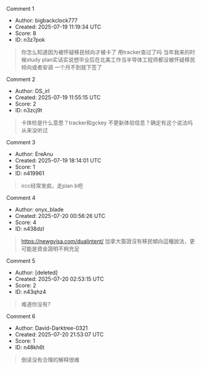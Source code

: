 Comment 1

- Author: bigbackclock777
- Created: 2025-07-19 11:19:34 UTC
- Score: 8
- ID: n3z7pok

> 你怎么知道因为被怀疑移民倾向才被卡了 用tracker查过了吗 当年我来的时候study plan实话实说想毕业后在北美工作当半导体工程师都没被怀疑移民倾向或者安调 一个月不到就下签了

Comment 2

- Author: DS_irl
- Created: 2025-07-19 11:55:15 UTC
- Score: 2
- ID: n3zcj9t

> 卡体检是什么意思？tracker和gckey 不更新体验信息？确定有这个说法吗 从来没听过

Comment 3

- Author: EreAnu
- Created: 2025-07-19 18:14:01 UTC
- Score: 1
- ID: n419961

> ircc经常发疯，走plan b吧

Comment 4

- Author: onyx_blade
- Created: 2025-07-20 00:56:26 UTC
- Score: 4
- ID: n438dzl

> https://newgvisa.com/dualintent/ 加拿大簽證沒有移民傾向這種說法，更可能是資金證明不夠充足

Comment 5

- Author: [deleted]
- Created: 2025-07-20 02:53:15 UTC
- Score: 2
- ID: n43qhz4

> 难道你没有?

Comment 6

- Author: David-Darktree-0321
- Created: 2025-07-20 21:53:07 UTC
- Score: 1
- ID: n48kh6t

> 倒读没有合理的解释很难
